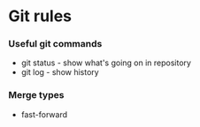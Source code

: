 # Git rules
### Useful git commands
- git status - show what's going on in repository
- git log - show history


### Merge types
- fast-forward